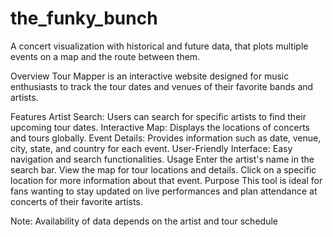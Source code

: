 # the_funky_bunch
A concert visualization with historical and future data, that plots multiple events on a map and the route between them.

Overview
Tour Mapper is an interactive website designed for music enthusiasts to track the tour dates and venues of their favorite bands and artists.

Features
Artist Search: Users can search for specific artists to find their upcoming tour dates.
Interactive Map: Displays the locations of concerts and tours globally.
Event Details: Provides information such as date, venue, city, state, and country for each event.
User-Friendly Interface: Easy navigation and search functionalities.
Usage
Enter the artist's name in the search bar.
View the map for tour locations and details.
Click on a specific location for more information about that event.
Purpose
This tool is ideal for fans wanting to stay updated on live performances and plan attendance at concerts of their favorite artists.

Note: Availability of data depends on the artist and tour schedule
